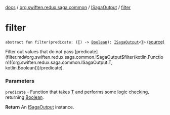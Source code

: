 [docs](../../index.md) / [org.swiften.redux.saga.common](../index.md) / [ISagaOutput](index.md) / [filter](./filter.md)

# filter

`abstract fun filter(predicate: (`[`T`](index.md#T)`) -> `[`Boolean`](https://kotlinlang.org/api/latest/jvm/stdlib/kotlin/-boolean/index.html)`): `[`ISagaOutput`](index.md)`<`[`T`](index.md#T)`>` [(source)](https://github.com/protoman92/KotlinRedux/tree/master/common/common-saga/src/main/kotlin/org/swiften/redux/saga/common/CommonSaga.kt#L111)

Filter out values that do not pass [predicate](filter.md#org.swiften.redux.saga.common.ISagaOutput$filter(kotlin.Function1((org.swiften.redux.saga.common.ISagaOutput.T, kotlin.Boolean)))/predicate).

### Parameters

`predicate` - Function that takes [T](index.md#T) and performs some logic checking, returning [Boolean](https://kotlinlang.org/api/latest/jvm/stdlib/kotlin/-boolean/index.html).

**Return**
An [ISagaOutput](index.md) instance.

